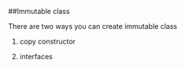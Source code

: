 ##Immutable class

There are two ways you can create immutable class

1) copy constructor

2) interfaces 